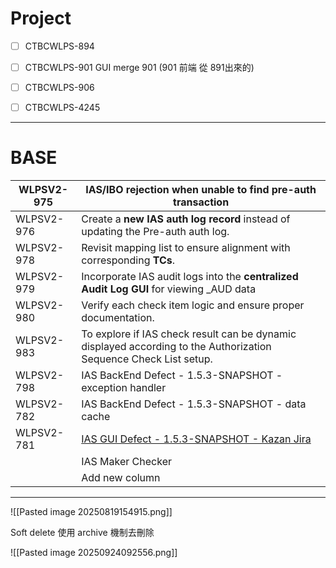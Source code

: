 # Project

- [ ] CTBCWLPS-894
- [ ] CTBCWLPS-901 GUI merge 901 (901 前端 從 891出來的)
- [ ] CTBCWLPS-906
- [ ] CTBCWLPS-4245



---
# BASE

| WLPSV2-975 | IAS/IBO rejection when unable to find pre-auth transaction                                                                                                      |
| ---------- | --------------------------------------------------------------------------------------------------------------------------------------------------------------- |
| WLPSV2-976 | Create a **new IAS auth log record** instead of updating the Pre-auth auth log.                                                                                 |
| WLPSV2-978 | Revisit mapping list to ensure alignment with corresponding **TCs**.                                                                                            |
| WLPSV2-979 | Incorporate IAS audit logs into the **centralized Audit Log GUI** for viewing _AUD data                                                                         |
| WLPSV2-980 | Verify each check item logic and ensure proper documentation.                                                                                                   |
| WLPSV2-983 | To explore if IAS check result can be dynamic displayed according to the Authorization Sequence Check List setup.                                               |
| WLPSV2-798 | IAS BackEnd Defect - 1.5.3-SNAPSHOT - exception handler                                                                                                         |
| WLPSV2-782 | IAS BackEnd Defect - 1.5.3-SNAPSHOT - data cache                                                                                                                |
| WLPSV2-781 | [IAS GUI Defect - 1.5.3-SNAPSHOT - Kazan Jira](https://jira.worldline-solutions.com/browse/WLPSV2-781 "https://jira.worldline-solutions.com/browse/wlpsv2-781") |
|            | IAS Maker Checker                                                                                                                                               |
|            | Add new column                                                                                                                                                  |


---

   ![[Pasted image 20250819154915.png]]

Soft delete 使用 archive 機制去刪除

![[Pasted image 20250924092556.png]]